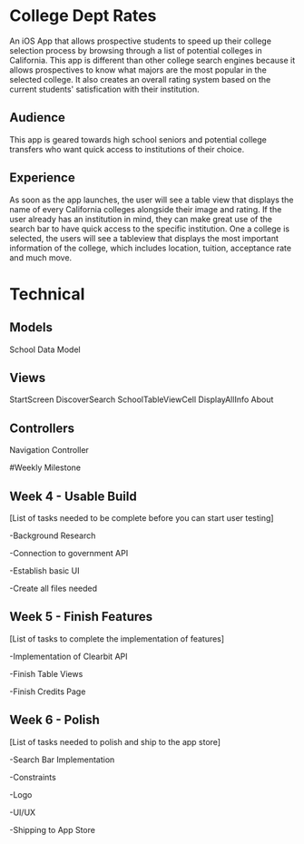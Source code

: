 # College Dept Rates
An iOS App that allows prospective students to speed up their college selection process by browsing through a list of potential colleges in California. This app is different than other college search engines because it allows prospectives to know what majors are the most popular in the selected college. It also creates an overall rating system based on the current students' satisfication with their institution. 

## Audience
This app is geared towards high school seniors and potential college transfers who want quick access to institutions of their choice. 

## Experience
As soon as the app launches, the user will see a table view that displays the name of every California colleges alongside their image and rating. If the user already has an institution in mind, they can make great use of the search bar to have quick access to the specific institution. One a college is selected, the users will see a tableview that displays the most important information of the college, which includes location, tuition, acceptance rate and much move. 

# Technical
## Models
School Data Model

## Views
StartScreen
DiscoverSearch
  SchoolTableViewCell
 DisplayAllInfo
 About

## Controllers
Navigation Controller

#Weekly Milestone
## Week 4 - Usable Build
[List of tasks needed to be complete before you can start user testing]

-Background Research

-Connection to government API  

-Establish basic UI 

-Create all files needed

## Week 5 - Finish Features
[List of tasks to complete the implementation of features]

-Implementation of Clearbit API

-Finish Table Views

-Finish Credits Page 

## Week 6 - Polish
[List of tasks needed to polish and ship to the app store]

-Search Bar Implementation

-Constraints

-Logo

-UI/UX 

-Shipping to App Store
